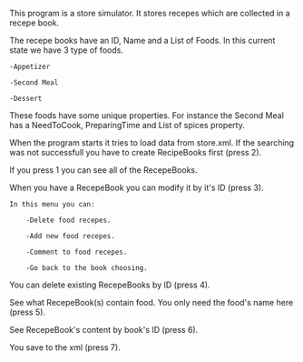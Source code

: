 This program is a store simulator.
It stores recepes which are collected in a recepe book.

The recepe books have an ID, Name and a List of Foods.
In this current state we have 3 type of foods. 

	-Appetizer
	
	-Second Meal
	
	-Dessert

These foods have some unique properties.
For instance the Second Meal has a NeedToCook, PreparingTime and List of spices property.

When the program starts it tries to load data from store.xml.
If the searching was not successfull you have to create RecipeBooks first (press 2).

If you press 1 you can see all of the RecepeBooks.

When you have a RecepeBook you can modify it by it's ID (press 3).

	In this menu you can:
		
		-Delete food recepes.
		
		-Add new food recepes.
		
		-Comment to food recepes.
		
		-Go back to the book choosing.
		
You can delete existing RecepeBooks by ID (press 4).

See what RecepeBook(s) contain food. You only need the food's name here (press 5).

See RecepeBook's content by book's ID (press 6).

You save to the xml (press 7).
